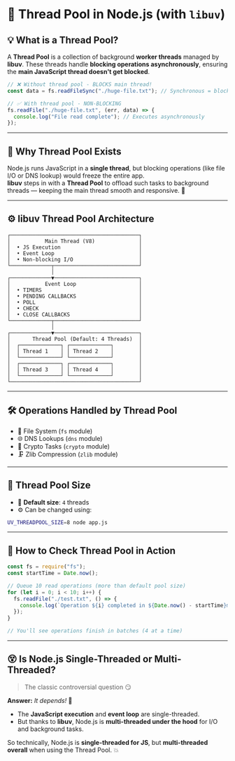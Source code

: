# 🔄 Thread Pool in Node.js (with `libuv`)

## 💡 What is a Thread Pool?

A **Thread Pool** is a collection of background **worker threads** managed by **libuv**. These threads handle **blocking operations asynchronously**, ensuring the **main JavaScript thread doesn't get blocked**.

```js
// ❌ Without thread pool - BLOCKS main thread!
const data = fs.readFileSync("./huge-file.txt"); // Synchronous = blocking

// ✅ With thread pool - NON-BLOCKING
fs.readFile("./huge-file.txt", (err, data) => {
  console.log("File read complete"); // Executes asynchronously
});
```

---

## 🤔 Why Thread Pool Exists

Node.js runs JavaScript in a **single thread**, but blocking operations (like file I/O or DNS lookup) would freeze the entire app.  
**libuv** steps in with a **Thread Pool** to offload such tasks to background threads — keeping the main thread smooth and responsive. 🚀

---

## ⚙️ libuv Thread Pool Architecture

```
┌─────────────────────────────────────────┐
│           Main Thread (V8)              │
│  • JS Execution                         │
│  • Event Loop                           │
│  • Non-blocking I/O                     │
└─────────────┬───────────────────────────┘
              │
┌─────────────▼───────────────────────────┐
│           Event Loop                    │
│  • TIMERS                               │
│  • PENDING CALLBACKS                    │
│  • POLL                                 │
│  • CHECK                                │
│  • CLOSE CALLBACKS                      │
└─────────────┬───────────────────────────┘
              │
┌─────────────▼───────────────────────────┐
│       Thread Pool (Default: 4 Threads)  │
│  ┌─────────────┐ ┌─────────────┐        │
│  │ Thread 1    │ │ Thread 2    │        │
│  └─────────────┘ └─────────────┘        │
│  ┌─────────────┐ ┌─────────────┐        │
│  │ Thread 3    │ │ Thread 4    │        │
│  └─────────────┘ └─────────────┘        │
└─────────────────────────────────────────┘
```

---

## 🛠️ Operations Handled by Thread Pool

- 📁 File System (`fs` module)
- 🌐 DNS Lookups (`dns` module)
- 🔐 Crypto Tasks (`crypto` module)
- 🗜 Zlib Compression (`zlib` module)

---

## 🧮 Thread Pool Size

- 🔧 **Default size**: `4` threads
- ⚙️ Can be changed using:

```bash
UV_THREADPOOL_SIZE=8 node app.js
```

---

## 🧪 How to Check Thread Pool in Action

```js
const fs = require("fs");
const startTime = Date.now();

// Queue 10 read operations (more than default pool size)
for (let i = 0; i < 10; i++) {
  fs.readFile("./test.txt", () => {
    console.log(`Operation ${i} completed in ${Date.now() - startTime}ms`);
  });
}

// You'll see operations finish in batches (4 at a time)
```

---

## 😵 Is Node.js Single-Threaded or Multi-Threaded?

> The classic controversial question 😏

**Answer:** _It depends!_ 🤯

- The **JavaScript execution** and **event loop** are single-threaded.
- But thanks to **libuv**, Node.js is **multi-threaded under the hood** for I/O and background tasks.

So technically, Node.js is **single-threaded for JS**, but **multi-threaded overall** when using the Thread Pool. 💥
